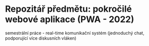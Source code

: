 # Repozitář předmětu: pokročilé webové aplikace (PWA - 2022)

semestrální práce - real-time komunikační systém (jednoduchý chat, podporující více diskusních vláken)
